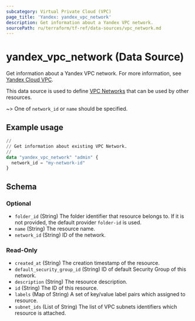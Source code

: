 ```yaml
---
subcategory: Virtual Private Cloud (VPC)
page_title: 'Yandex: yandex_vpc_network'
description: Get information about a Yandex VPC network.
sourcePath: ru/terraform/tf-ref/data-sources/vpc_network.md
---
```


# yandex_vpc_network (Data Source)

Get information about a Yandex VPC network. For more information, see [Yandex Cloud VPC](https://yandex.cloud/docs/vpc/concepts/index).

This data source is used to define [VPC Networks](https://yandex.cloud/docs/vpc/concepts/network) that can be used by other resources.

~> One of `network_id` or `name` should be specified.

## Example usage

```terraform
//
// Get information about existing VPC Network.
//
data "yandex_vpc_network" "admin" {
  network_id = "my-network-id"
}
```

<!-- schema generated by tfplugindocs -->
## Schema

### Optional

- `folder_id` (String) The folder identifier that resource belongs to. If it is not provided, the default provider `folder-id` is used.
- `name` (String) The resource name.
- `network_id` (String) ID of the network.

### Read-Only

- `created_at` (String) The creation timestamp of the resource.
- `default_security_group_id` (String) ID of default Security Group of this network.
- `description` (String) The resource description.
- `id` (String) The ID of this resource.
- `labels` (Map of String) A set of key/value label pairs which assigned to resource.
- `subnet_ids` (List of String) The list of VPC subnets identifiers which resource is attached.

